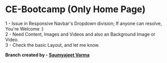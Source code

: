 # CE-Bootcamp (Only Home Page)

1 - Issue in Responsive Navbar's Dropdown division; If anyone can resolve, You're Welcome :) <br>
2 - Need Content, Images and Videos and also an Background Image or Video. <br>
3 - Check the basic Layout, and let me know.

**Branch created by - <a href="https://github.com/Saumyajeet-Varma">Saumyajeet Varma</a>**
